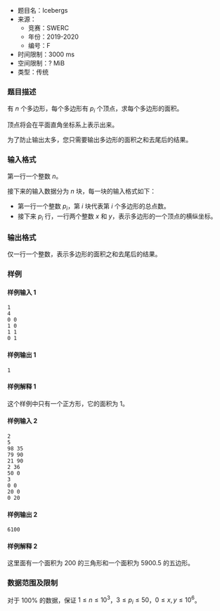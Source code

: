 - 题目名：Icebergs
- 来源：
  - 竞赛：SWERC
  - 年份：2019-2020
  - 编号：F
- 时间限制：3000 ms
- 空间限制：? MiB
- 类型：传统

### 题目描述
有 $n$ 个多边形，每个多边形有 $p_i$ 个顶点，求每个多边形的面积。

顶点将会在平面直角坐标系上表示出来。

为了防止输出太多，您只需要输出多边形的面积之和去尾后的结果。
### 输入格式
第一行一个整数 $n$。

接下来的输入数据分为 $n$ 块，每一块的输入格式如下：
- 第一行一个整数 $p_i$，第 $i$ 块代表第 $i$ 个多边形的总点数。
- 接下来 $p_i$ 行，一行两个整数 $x$ 和 $y$，表示多边形的一个顶点的横纵坐标。
### 输出格式
仅一行一个整数，表示多边形的面积之和去尾后的结果。
### 样例
#### 样例输入 1
```
1
4
0 0
1 0
1 1
0 1
```
#### 样例输出 1
```
1
```
#### 样例解释 1
这个样例中只有一个正方形，它的面积为 $1$。
#### 样例输入 2
```
2
5
98 35
79 90
21 90
2 36
50 0
3
0 0
20 0
0 20
```
#### 样例输出 2
```
6100
```
#### 样例解释 2
这里面有一个面积为 $200$ 的三角形和一个面积为 $5900.5$ 的五边形。
### 数据范围及限制
对于 $100\%$ 的数据，保证 $1\le n\le 10^3$，$3\le p_i\le 50$，$0\le x,y\le 10^6$。
